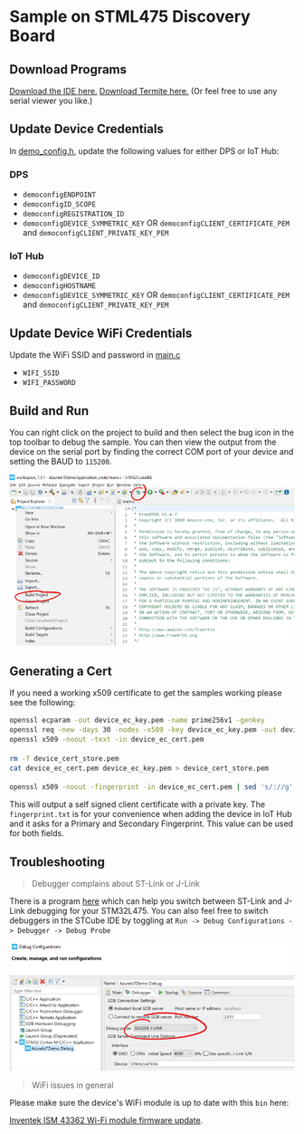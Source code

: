# Sample on STML475 Discovery Board

## Download Programs

[Download the IDE here.](https://www.st.com/en/development-tools/stm32cubeide.html)
[Download Termite here.](https://www.compuphase.com/software_termite.htm) (Or feel free to use any serial viewer you like.)

## Update Device Credentials

In [demo_config.h](../sample_azure_iot_embedded_sdk/common/demo_config.h), update the following values for either DPS or IoT Hub:

### DPS

- `democonfigENDPOINT`
- `democonfigID_SCOPE`
- `democonfigREGISTRATION_ID`
- `democonfigDEVICE_SYMMETRIC_KEY` OR `democonfigCLIENT_CERTIFICATE_PEM` and `democonfigCLIENT_PRIVATE_KEY_PEM`

### IoT Hub

- `democonfigDEVICE_ID`
- `democonfigHOSTNAME`
- `democonfigDEVICE_SYMMETRIC_KEY` OR `democonfigCLIENT_CERTIFICATE_PEM` and `democonfigCLIENT_PRIVATE_KEY_PEM`

## Update Device WiFi Credentials

Update the WiFi SSID and password in [main.c](../Common/stm32l475/main.c)

- `WIFI_SSID`
- `WIFI_PASSWORD`

## Build and Run

You can right click on the project to build and then select the bug icon in the top toolbar to debug the sample. You can then view the output from the device on the serial port by finding the correct COM port of your device and setting the BAUD to `115200`.

![img](../../doc/img/cube_demo.png)

## Generating a Cert

If you need a working x509 certificate to get the samples working please see the following:

```bash
openssl ecparam -out device_ec_key.pem -name prime256v1 -genkey
openssl req -new -days 30 -nodes -x509 -key device_ec_key.pem -out device_ec_cert.pem -config x509_config.cfg -subj "/CN=azure-freertos-device"
openssl x509 -noout -text -in device_ec_cert.pem

rm -f device_cert_store.pem
cat device_ec_cert.pem device_ec_key.pem > device_cert_store.pem

openssl x509 -noout -fingerprint -in device_ec_cert.pem | sed 's/://g'| sed 's/\(SHA1 Fingerprint=\)//g' | tee fingerprint.txt
```

This will output a self signed client certificate with a private key. The `fingerprint.txt` is for your convenience when adding the device in IoT Hub and it asks for a Primary and Secondary Fingerprint. This value can be used for both fields.

## Troubleshooting

> Debugger complains about ST-Link or J-Link

There is a program [here](https://www.segger.com/downloads/jlink#STLink_Reflash) which can help you switch between ST-Link and J-Link debugging for your STM32L475. You can also feel free to switch debuggers in the STCube IDE by toggling at `Run -> Debug Configurations -> Debugger -> Debug Probe`

![img](../../doc/img/cube-debug.png)

> WiFi issues in general

Please make sure the device's WiFi module is up to date with this `bin` here:

[Inventek ISM 43362 Wi-Fi module firmware update](https://www.st.com/resource/en/utilities/inventek_fw_updater.zip).

